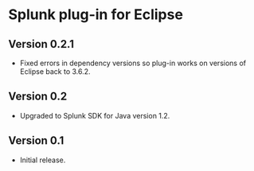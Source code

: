 # Splunk plug-in for Eclipse

## Version 0.2.1

* Fixed errors in dependency versions so plug-in works on versions of Eclipse back to 3.6.2.
	
## Version 0.2

* Upgraded to Splunk SDK for Java version 1.2.

## Version 0.1

* Initial release.
